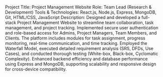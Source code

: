 Project Title: Project Management Website
Role: Team Lead (Research & Development)
Tools & Technologies: React.js, Node.js, Express, MongoDB, Git, HTML/CSS, JavaScript
Description:
Designed and developed a full-stack Project Management Website to streamline team collaboration, task management, and project tracking. Implemented secure user authentication and role-based access for Admins, Project Managers, Team Members, and Clients. The platform includes modules for task assignment, progress monitoring, real-time communication, and time tracking. Employed the Waterfall Model, executed detailed requirement analysis (SRS, DFDs, Use Cases), and conducted thorough testing (White-box, Black-box, Cyclomatic Complexity). Enhanced backend efficiency and database performance using Express and MongoDB, supporting scalability and responsive design for cross-device compatibility.
